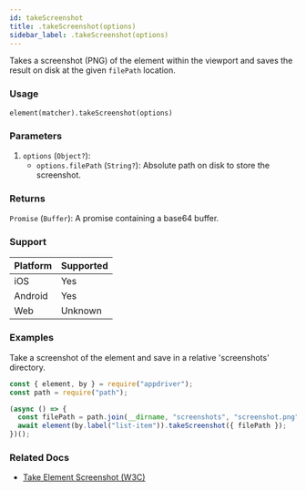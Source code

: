 ```yaml
---
id: takeScreenshot
title: .takeScreenshot(options)
sidebar_label: .takeScreenshot(options) 
---
```


Takes a screenshot (PNG) of the element within the viewport and saves the result on disk at the given `filePath` location.

### Usage

```text
element(matcher).takeScreenshot(options)
```

### Parameters

1. `options` (`Object?`):
    - `options.filePath` (`String?`): Absolute path on disk to store the screenshot.

### Returns

`Promise` (`Buffer`): A promise containing a base64 buffer.

### Support

| Platform | Supported |
| -------- | --------- |
| iOS      | Yes       |
| Android  | Yes       |
| Web      | Unknown   |

### Examples

Take a screenshot of the element and save in a relative 'screenshots' directory.

```javascript
const { element, by } = require("appdriver");
const path = require("path");

(async () => {
  const filePath = path.join(__dirname, "screenshots", "screenshot.png");
  await element(by.label("list-item")).takeScreenshot({ filePath });
})();
```

### Related Docs

- [Take Element Screenshot (W3C)](https://www.w3.org/TR/webdriver/#dfn-take-element-screenshot)